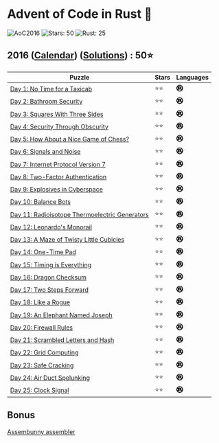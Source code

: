 # Advent of Code in Rust 🦀

![AoC2016](https://img.shields.io/badge/Advent_of_Code-2016-8A2BE2)
![Stars: 50](https://img.shields.io/badge/Stars-50⭐-blue)
![Rust: 25](https://img.shields.io/badge/Rust-25-cyan?logo=Rust)

## 2016 ([Calendar](https://adventofcode.com/2016)) ([Solutions](./)) : 50⭐

Puzzle                                                                                 | Stars | Languages
-------------------------------------------------------------------------------------- | ----- | -----------
[Day 1: No Time for a Taxicab](https://adventofcode.com/2016/day/1)                    | ⭐⭐  | [![Rust](../../scripts/assets/rust.png)](day1/day1.rs)
[Day 2: Bathroom Security](https://adventofcode.com/2016/day/2)                        | ⭐⭐  | [![Rust](../../scripts/assets/rust.png)](day2/day2.rs)
[Day 3: Squares With Three Sides](https://adventofcode.com/2016/day/3)                 | ⭐⭐  | [![Rust](../../scripts/assets/rust.png)](day3/day3.rs)
[Day 4: Security Through Obscurity](https://adventofcode.com/2016/day/4)               | ⭐⭐  | [![Rust](../../scripts/assets/rust.png)](day4/day4.rs)
[Day 5: How About a Nice Game of Chess?](https://adventofcode.com/2016/day/5)          | ⭐⭐  | [![Rust](../../scripts/assets/rust.png)](day5/day5.rs)
[Day 6: Signals and Noise](https://adventofcode.com/2016/day/6)                        | ⭐⭐  | [![Rust](../../scripts/assets/rust.png)](day6/day6.rs)
[Day 7: Internet Protocol Version 7](https://adventofcode.com/2016/day/7)              | ⭐⭐  | [![Rust](../../scripts/assets/rust.png)](day7/day7.rs)
[Day 8: Two-Factor Authentication](https://adventofcode.com/2016/day/8)                | ⭐⭐  | [![Rust](../../scripts/assets/rust.png)](day8/day8.rs)
[Day 9: Explosives in Cyberspace](https://adventofcode.com/2016/day/9)                 | ⭐⭐  | [![Rust](../../scripts/assets/rust.png)](day9/day9.rs)
[Day 10: Balance Bots](https://adventofcode.com/2016/day/10)                           | ⭐⭐  | [![Rust](../../scripts/assets/rust.png)](day10/day10.rs)
[Day 11: Radioisotope Thermoelectric Generators](https://adventofcode.com/2016/day/11) | ⭐⭐  | [![Rust](../../scripts/assets/rust.png)](day11/day11.rs)
[Day 12: Leonardo's Monorail](https://adventofcode.com/2016/day/12)                    | ⭐⭐  | [![Rust](../../scripts/assets/rust.png)](day12/day12.rs)
[Day 13: A Maze of Twisty Little Cubicles](https://adventofcode.com/2016/day/13)       | ⭐⭐  | [![Rust](../../scripts/assets/rust.png)](day13/day13.rs)
[Day 14: One-Time Pad](https://adventofcode.com/2016/day/14)                           | ⭐⭐  | [![Rust](../../scripts/assets/rust.png)](day14/day14.rs)
[Day 15: Timing is Everything](https://adventofcode.com/2016/day/15)                   | ⭐⭐  | [![Rust](../../scripts/assets/rust.png)](day15/day15.rs)
[Day 16: Dragon Checksum](https://adventofcode.com/2016/day/16)                        | ⭐⭐  | [![Rust](../../scripts/assets/rust.png)](day16/day16.rs)
[Day 17: Two Steps Forward](https://adventofcode.com/2016/day/17)                      | ⭐⭐  | [![Rust](../../scripts/assets/rust.png)](day17/day17.rs)
[Day 18: Like a Rogue](https://adventofcode.com/2016/day/18)                           | ⭐⭐  | [![Rust](../../scripts/assets/rust.png)](day18/day18.rs)
[Day 19: An Elephant Named Joseph](https://adventofcode.com/2016/day/19)               | ⭐⭐  | [![Rust](../../scripts/assets/rust.png)](day19/day19.rs)
[Day 20: Firewall Rules](https://adventofcode.com/2016/day/20)                         | ⭐⭐  | [![Rust](../../scripts/assets/rust.png)](day20/day20.rs)
[Day 21: Scrambled Letters and Hash](https://adventofcode.com/2016/day/21)             | ⭐⭐  | [![Rust](../../scripts/assets/rust.png)](day21/day21.rs)
[Day 22: Grid Computing](https://adventofcode.com/2016/day/22)                         | ⭐⭐  | [![Rust](../../scripts/assets/rust.png)](day22/day22.rs)
[Day 23: Safe Cracking](https://adventofcode.com/2016/day/23)                          | ⭐⭐  | [![Rust](../../scripts/assets/rust.png)](day23/day23.rs)
[Day 24: Air Duct Spelunking](https://adventofcode.com/2016/day/24)                    | ⭐⭐  | [![Rust](../../scripts/assets/rust.png)](day24/day24.rs)
[Day 25: Clock Signal](https://adventofcode.com/2016/day/25)                           | ⭐⭐  | [![Rust](../../scripts/assets/rust.png)](day25/day25.rs)

## Bonus

[Assembunny assembler](../../crates/assembunny/assembler/asm.py)
